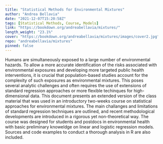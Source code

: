 ```yaml
---
title: "Statistical Methods for Environmental Mixtures"
author: "Andrea Bellavia"
date: "2021-12-07T15:20:58Z"
tags: [Statistical Methods, Course, Models]
link: "https://bookdown.org/andreabellavia/mixtures/"
length_weight: "23.1%"
cover: "https://bookdown.org/andreabellavia/mixtures/images/cover2.jpg"
repo: "andreabellavia/mixtures"
pinned: false
---
```


Humans are simultaneously exposed to a large number of environmental hazards. To allow a more accurate identification of the risks associated with environmental exposures and developing more targeted public health interventions, it is crucial that population-based studies account for the complexity of such exposures as environmental mixtures. This poses several analytic challenges and often requires the use of extensions of standard regression approaches or more flexible techinques for high-dimensional data. This document presents an extended version of the class material that was used in an introductory two-weeks course on statistical approaches for environmental mixtures. The main challanges and limitations of standard regression techniques are outlined, and recent methodological developments are introduced in a rigorous yet non-theoretical way. The course was designed for students and postdocs in environmental health with basic preliminary knoweldge on linear and logistic regression models. Sources and code examples to conduct a thorough analysis in R are also included.
